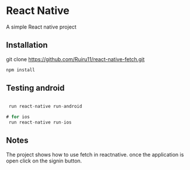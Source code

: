 # React Native

A simple React native project  

## Installation

git clone https://github.com/Ruiru11/react-native-fetch.git

```bash
npm install
```

## Testing android

```javascript

 run react-native run-android 

# for ios
 run react-native run-ios 
```

## Notes
The project shows how to use fetch in reactnative. once the application is open click on the signin button.
